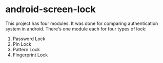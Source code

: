 # android-screen-lock

This project has four modules. 
It was done for comparing authentication system in android. There's one module each for four types of lock:
1. Password Lock
2. Pin Lock
3. Pattern Lock
4. Fingerprint Lock
